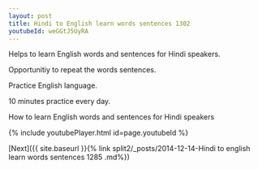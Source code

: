 ```yaml
---
layout: post
title: Hindi to English learn words sentences 1302 
youtubeId: weGGtJ5UyRA
---
```

 
 
Helps to learn English words and sentences for Hindi speakers.

Opportunitiy to repeat the words sentences. 

Practice English language. 
 
10 minutes practice every day. 
 
How to learn English words and sentences for Hindi speakers 
 
{% include youtubePlayer.html id=page.youtubeId %}
 
 
[Next]({{ site.baseurl }}{% link  split2/_posts/2014-12-14-Hindi to english learn words sentences 1285 .md%})
 
